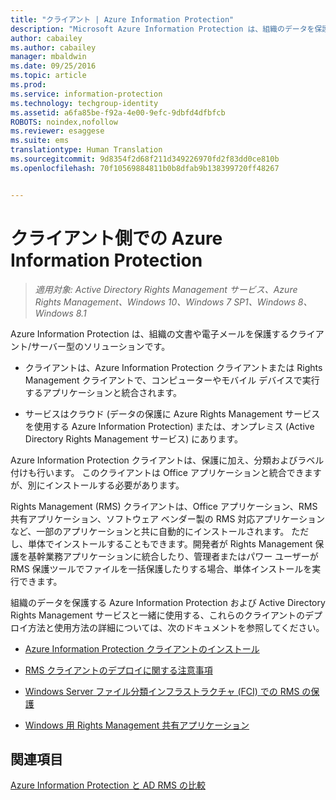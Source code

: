 ```yaml
---
title: "クライアント | Azure Information Protection"
description: "Microsoft Azure Information Protection は、組織のデータを保護するクライアント/サーバー型のソリューションです。 クライアント (Azure Information Protection クライアントまたは Rights Management クライアント) は、コンピューターおよびモバイル デバイスで実行するアプリケーションに統合されます。"
author: cabailey
ms.author: cabailey
manager: mbaldwin
ms.date: 09/25/2016
ms.topic: article
ms.prod: 
ms.service: information-protection
ms.technology: techgroup-identity
ms.assetid: a6fa85be-f92a-4e00-9efc-9dbfd4dfbfcb
ROBOTS: noindex,nofollow
ms.reviewer: esaggese
ms.suite: ems
translationtype: Human Translation
ms.sourcegitcommit: 9d8354f2d68f211d349226970fd2f83dd0ce810b
ms.openlocfilehash: 70f10569884811b0b8dfab9b138399720ff48267


---
```


# <a name="the-client-side-of-azure-information-protection"></a>クライアント側での Azure Information Protection

>*適用対象: Active Directory Rights Management サービス、Azure Rights Management、Windows 10、Windows 7 SP1、Windows 8、Windows 8.1*

Azure Information Protection は、組織の文書や電子メールを保護するクライアント/サーバー型のソリューションです。

- クライアントは、Azure Information Protection クライアントまたは Rights Management クライアントで、コンピューターやモバイル デバイスで実行するアプリケーションと統合されます。 

- サービスはクラウド (データの保護に Azure Rights Management サービスを使用する Azure Information Protection) または、オンプレミス (Active Directory Rights Management サービス) にあります。 

Azure Information Protection クライアントは、保護に加え、分類およびラベル付けも行います。 このクライアントは Office アプリケーションと統合できますが、別にインストールする必要があります。

Rights Management (RMS) クライアントは、Office アプリケーション、RMS 共有アプリケーション、ソフトウェア ベンダー製の RMS 対応アプリケーションなど、一部のアプリケーションと共に自動的にインストールされます。 ただし、単体でインストールすることもできます。開発者が Rights Management 保護を基幹業務アプリケーションに統合したり、管理者またはパワー ユーザーが RMS 保護ツールでファイルを一括保護したりする場合、単体インストールを実行できます。

組織のデータを保護する Azure Information Protection および Active Directory Rights Management サービスと一緒に使用する、これらのクライアントのデプロイ方法と使用方法の詳細については、次のドキュメントを参照してください。

- [Azure Information Protection クライアントのインストール](info-protect-client.md)

- [RMS クライアントのデプロイに関する注意事項](client-deployment-notes.md)

- [Windows Server ファイル分類インフラストラクチャ (FCI) での RMS の保護](configure-fci.md)

- [Windows 用 Rights Management 共有アプリケーション](sharing-app-windows.md)


## <a name="see-also"></a>関連項目
[Azure Information Protection と AD RMS の比較](../understand-explore/compare-azure-rms-ad-rms.md)



<!--HONumber=Nov16_HO2-->


